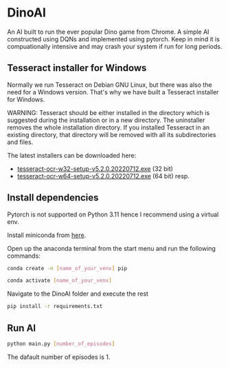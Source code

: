 # DinoAI

An AI built to run the ever popular Dino game from Chrome. A simple AI constructed using DQNs and implemented using pytorch.
Keep in mind it is compuationally intensive and may crash your system if run for long periods.

## Tesseract installer for Windows

Normally we run Tesseract on Debian GNU Linux, but there was also the need for a Windows version. That's why we have built a Tesseract installer for Windows.

WARNING: Tesseract should be either installed in the directory which is suggested during the installation or in a new directory. The uninstaller removes the whole installation directory. If you installed Tesseract in an existing directory, that directory will be removed with all its subdirectories and files.

The latest installers can be downloaded here:

* [tesseract-ocr-w32-setup-v5.2.0.20220712.exe](https://digi.bib.uni-mannheim.de/tesseract/tesseract-ocr-w32-setup-v5.2.0.20220712.exe) (32 bit) 
* [tesseract-ocr-w64-setup-v5.2.0.20220712.exe](https://digi.bib.uni-mannheim.de/tesseract/tesseract-ocr-w64-setup-v5.2.0.20220712.exe) (64 bit) resp.

## Install dependencies

Pytorch is not supported on Python 3.11 hence I recommend using a virtual env.

Install miniconda from [here](https://repo.anaconda.com/miniconda/Miniconda3-latest-Windows-x86_64.exe).

Open up the anaconda terminal from the start menu and run the following commands:

```bash
conda create -n [name_of_your_venv] pip
```
```bash
conda activate [name_of_your_venv]
```
Navigate to the DinoAI folder and execute the rest

```bash
pip install -r requirements.txt
```
## Run AI

```bash
python main.py [number_of_episodes]
```
The dafault number of episodes is 1.
